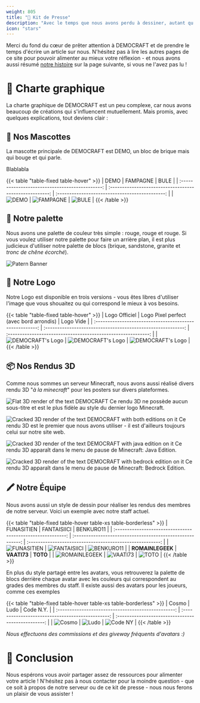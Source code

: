 ```yaml
---
weight: 805
title: "📰 Kit de Presse"
description: "Avec le temps que nous avons perdu à dessiner, autant qu'ils soient utiles :')"
icon: "stars"
---
```


<style>
.table-fixed {
   table-layout: fixed;
}
</style>

Merci du fond du cœur de prêter attention à DEMOCRAFT et de prendre le temps d'écrire un article sur nous. N'hésitez pas à lire les autres pages de ce site pour pouvoir alimenter au mieux votre réflexion - et nous avons aussi résumé [notre histoire](histoire) sur la page suivante, si vous ne l'avez pas lu !

# 📸 Charte graphique
La charte graphique de DEMOCRAFT est un peu complexe, car nous avons beaucoup de créations qui s'influencent mutuellement. Mais promis, avec quelques explications, tout deviens clair :

## 👥 Nos Mascottes
La mascotte principale de DEMOCRAFT est DEMO, un bloc de brique mais qui bouge et qui parle.

Blablabla

{{< table "table-fixed table-hover" >}}
|                      DEMO                       |                        FAMPAGNE                         |                      BULE                       |
| :---------------------------------------------: | :-----------------------------------------------------: | :---------------------------------------------: |
| ![DEMO](https://cdn.democraft.fr/r/bg_demo.png) | ![FAMPAGNE](https://cdn.democraft.fr/r/bg_fampagne.png) | ![BULE](https://cdn.democraft.fr/r/bg_bule.png) |
{{< /table >}}

## 🎨 Notre palette
Nous avons une palette de couleur très simple : rouge, rouge et rouge. Si vous voulez utiliser notre palette pour faire un arrière plan, il est plus judicieux d'utiliser notre palette de blocs (brique, sandstone, granite et *tronc de chêne écorché*).

![Patern Banner](https://cdn.democraft.fr/r/patern.png)

## 🌟 Notre Logo
Notre Logo est disponible en trois versions - vous êtes libres d'utiliser l'image que vous shouaitez ou qui correspond le mieux à vos besoins.

{{< table "table-fixed table-hover" >}}
|                      Logo Officiel                       |           Logo Pixel perfect (avec bord arrondis)            |                           Logo Vide                           |
| :------------------------------------------------------: | :----------------------------------------------------------: | :-----------------------------------------------------------: |
| ![DEMOCRAFT's Logo](https://cdn.democraft.fr/r/logo.png) | ![DEMOCRAFT's Logo](https://cdn.democraft.fr/r/demo-512.png) | ![DEMOCRAFT's Logo](https://cdn.democraft.fr/r/logo-vide.png) |
{{< /table >}}



## 📦 Nos Rendus 3D
Comme nous sommes un serveur Minecraft, nous avons aussi réalisé divers rendu 3D "*à la minecraft*" pour les posters sur divers plateformes.



![Flat 3D render of the text DEMOCRAFT](https://cdn.democraft.fr/r/title_flat.png)
Ce rendu 3D ne possède aucun sous-titre et est le plus fidèle au style du dernier logo Minecraft.



![Cracked 3D render of the text DEMOCRAFT with both editions on it](https://cdn.democraft.fr/r/title_croosplay.png)
Ce rendu 3D est le premier que nous avons utiliser - il est d'ailleurs toujours celui sur notre site web.



![Cracked 3D render of the text DEMOCRAFT with java edition on it](https://cdn.democraft.fr/r/title_java.png)
Ce rendu 3D apparaît dans le menu de pause de Minecraft: Java Edition.



![Cracked 3D render of the text DEMOCRAFT with bedrock edition on it](https://cdn.democraft.fr/r/title_bedrock.png)
Ce rendu 3D apparaît dans le menu de pause de Minecraft: Bedrock Edition.

## 🖍️ Notre Équipe

Nous avons aussi un style de dessin pour réaliser les rendus des membres de notre serveur. Voici un exemple avec notre staff actuel.

{{< table "table-fixed table-hover table-xs table-borderless" >}}
|                         FUNASITIEN                          |                        FANTAISIICI                         |                         BENKURO11                         |
| :---------------------------------------------------------: | :--------------------------------------------------------: | :-------------------------------------------------------: |
|   ![FUNASITIEN](https://cdn.democraft.fr/r/char_funa.png)   | ![FANTAISIICI](https://cdn.democraft.fr/r/char_fantai.png) | ![BENKURO11](https://cdn.democraft.fr/r/char_benkuro.png) |
|                      **ROMAINLEGEEK**                       |                        **VAATI73**                         |                         **TOTO**                          |
| ![ROMAINLEGEEK](https://cdn.democraft.fr/r/char_romain.png) |   ![VAATI73](https://cdn.democraft.fr/r/char_vaati.png)    |     ![TOTO](https://cdn.democraft.fr/r/char_toto.png)     |
{{< /table >}}

En plus du style partagé entre les avatars, vous retrouverez la palette de blocs derrière chaque avatar avec les couleurs qui correspondent au grades des membres du staff. Il existe aussi des avatars pour les joueurs, comme ces exemples


{{< table "table-fixed table-hover table-xs table-borderless" >}}
| Cosmo                                               | Ludo                                              | Code N.Y.                                          |
| :-------------------------------------------------: | :-----------------------------------------------: | :------------------------------------------------: |
| ![Cosmo](https://cdn.democraft.fr/r/char_cosmo.png) | ![Ludo](https://cdn.democraft.fr/r/char_ludo.png) | ![Code NY](https://cdn.democraft.fr/r/char_ny.png) |
{{< /table >}}

*Nous effectuons des commissions et des giveway fréquents d'avatars :)*

# 📝 Conclusion
Nous espérons vous avoir partager assez de ressources pour alimenter votre article ! N'hésitez pas à nous contacter pour la moindre question - que ce soit à propos de notre serveur ou de ce kit de presse - nous nous ferons un plaisir de vous assister !